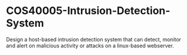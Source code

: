 # COS40005-Intrusion-Detection-System
Design a host-based intrusion detection system that can detect, monitor and alert on malicious activity or attacks on a linux-based webserver.
